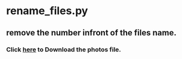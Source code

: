 # rename_files.py

## remove the number infront of the files name.


### Click <a href="https://s3.amazonaws.com/udacity-hosted-downloads/ud036/prank.zip">here</a> to Download the photos file. 
